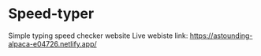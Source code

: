 # Speed-typer
Simple typing speed checker website
Live webiste link: https://astounding-alpaca-e04726.netlify.app/
